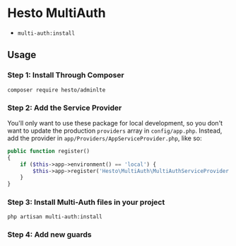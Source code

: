 # Hesto MultiAuth

- `multi-auth:install`

## Usage

### Step 1: Install Through Composer

```
composer require hesto/adminlte
```

### Step 2: Add the Service Provider

You'll only want to use these package for local development, so you don't want to update the production  `providers` array in `config/app.php`. Instead, add the provider in `app/Providers/AppServiceProvider.php`, like so:

```php
public function register()
{
	if ($this->app->environment() == 'local') {
		$this->app->register('Hesto\MultiAuth\MultiAuthServiceProvider');
	}
}
```

### Step 3: Install Multi-Auth files in your project

```
php artisan multi-auth:install
```

### Step 4: Add new guards